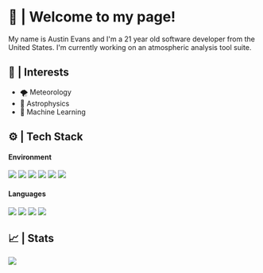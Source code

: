 # 👋 | Welcome to my page!

My name is Austin Evans and I'm a 21 year old software developer from the United States. I'm currently working on an atmospheric analysis tool suite.


## 📄 | Interests 
- 🌪️ Meteorology
- 🌌 Astrophysics
- 🧠 Machine Learning


## ⚙️ | Tech Stack

#### Environment
![](https://img.shields.io/badge/OS-Arch_Linux-informational?style=for-the-badge&logo=arch-linux&logoColor=white&color=81a1c1)
![](https://img.shields.io/badge/OS-Mac_OS-informational?style=for-the-badge&logo=apple&logoColor=white&color=81a1c1)
![](https://img.shields.io/badge/Terminal-Tilix-informational?style=for-the-badge&logo=gnome-terminal&logoColor=white&color=81a1c1)
![](https://img.shields.io/badge/Editor-Neovim-informational?style=for-the-badge&logo=neovim&logoColor=white&color=81a1c1)
![](https://img.shields.io/badge/Shell-Zsh-informational?style=for-the-badge&logo=gnu-bash&logoColor=white&color=81a1c1)
![](https://img.shields.io/badge/Tool-Tmux-informational?style=for-the-badge&logo=tmux&logoColor=white&color=81a1c1)

#### Languages
![](https://img.shields.io/badge/Lang-Rust-informational?style=for-the-badge&logo=rust&logoColor=white&color=81a1c1)
![](https://img.shields.io/badge/Lang-Go-informational?style=for-the-badge&logo=go&logoColor=white&color=81a1c1)
![](https://img.shields.io/badge/Lang-C++-informational?style=for-the-badge&logo=c%2b%2b&logoColor=white&color=81a1c1)
![](https://img.shields.io/badge/Lang-Typescript-informational?style=for-the-badge&logo=typescript&logoColor=white&color=81a1c1)


## 📈 | Stats
<img src="http://github-readme-streak-stats.herokuapp.com?user=AustinEvansWX&theme=nord&hide_border=true">
